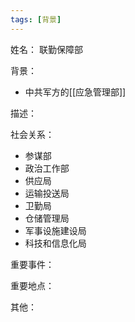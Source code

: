 ```yaml
---
tags: [背景]
---
```


姓名：
联勤保障部

背景：
- 中共军方的[[应急管理部]]

描述：

社会关系：
- 参谋部
- 政治工作部
- 供应局
- 运输投送局
- 卫勤局
- 仓储管理局
- 军事设施建设局
- 科技和信息化局

重要事件：

重要地点：

其他：
